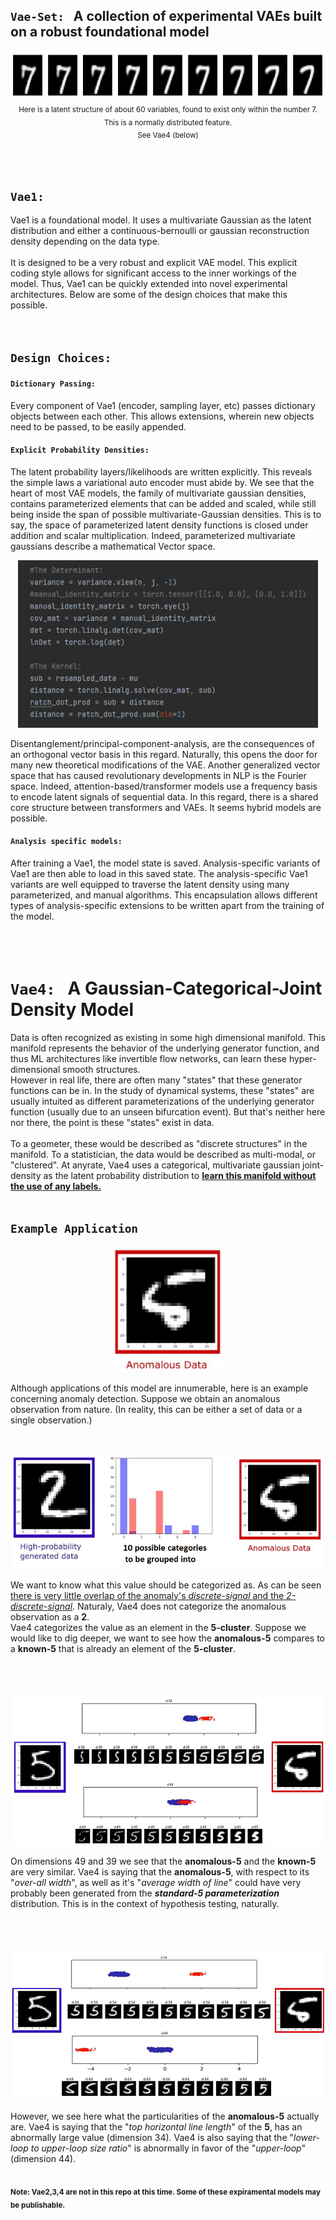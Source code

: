 ## `Vae-Set:` &nbsp; A collection of experimental VAEs built on a robust foundational model

<p align="center">
  <kbd>
  <img src="https://github.com/SB-27182/Vae_Set/blob/master/readme_images/topOfSeven.jpg" width=700 height=77 />
  </kbd>
  <br>
  <sub>Here is a latent structure of about 60 variables, found to exist only within the number 7.<br> This is a normally distributed feature. <br> See Vae4 (below)</sub> 
</p>
<br>
<br>


## `Vae1:` &nbsp;
Vae1 is a foundational model. It uses a multivariate Gaussian as the latent distribution and either a continuous-bernoulli or gaussian reconstruction density depending on the data type.
<br>
<br>
It is designed to be a very robust and explicit VAE model. This explicit coding style allows for significant access to the inner workings of the model. Thus, Vae1 can be quickly extended into novel experimental architectures. Below are some of the design choices that make this possible.
<br>
<br>
<br>

## `Design Choices: `


#### `Dictionary Passing:`
Every component of Vae1 (encoder, sampling layer, etc) passes dictionary objects between each other. This allows extensions, wherein new objects need to be passed, to be easily appended.
<br>

#### `Explicit Probability Densities:`
The latent probability layers/likelihoods are written explicitly. This reveals the simple laws a variational auto encoder must abide by. We see that the heart of most VAE models, the family of multivariate gaussian densities, contains parameterized elements that can be added and scaled, while still being inside the span of possible multivariate-Gaussian densities. This is to say, the space of parameterized latent density functions is closed under addition and scalar multiplication. Indeed, parameterized multivariate gaussians describe a mathematical Vector space.
<p align="center">
  <kbd>
  <img src="https://github.com/SB-27182/Vae_Set/blob/master/readme_images/explicit_probs.png" width=480 height=268 />
  </kbd>
</p>
Disentanglement/principal-component-analysis, are the consequences of an orthogonal vector basis in this regard. Naturally, this opens the door for many new theoretical modifications of the VAE. Another generalized vector space that has caused revolutionary developments in NLP is the Fourier space. Indeed, attention-based/transformer models use a frequency basis to encode latent signals of sequential data. In this regard, there is a shared core structure between transformers and VAEs. It seems hybrid models are possible. 
<br>

#### `Analysis specific models:`
After training a Vae1, the model state is saved. Analysis-specific variants of Vae1 are then able to load in this saved state. The analysis-specific Vae1 variants are well equipped to traverse the latent density using many parameterized, and manual algorithms. This encapsulation allows different types of analysis-specific extensions to be written apart from the training of the model.
<br>
<br>
<br>
<br>

# `Vae4:` &nbsp; A Gaussian-Categorical-Joint Density Model
Data is often recognized as existing in some high dimensional manifold. This manifold represents the behavior of the underlying generator function, and thus ML architectures like invertible flow networks, can learn these hyper-dimensional smooth structures. <br>
However in real life, there are often many "states" that these generator functions can be in. In the study of dynamical systems, these "states" are usually intuited as different parameterizations of the underlying generator function (usually due to an unseen bifurcation event). 
But that's neither here nor there, the point is these "states" exist in data.
<br>
<br>
To a geometer, these would be described as "discrete structures" in the manifold. To a statistician, the data would be described as multi-modal, or "clustered". At anyrate, Vae4 uses a categorical, multivariate gaussian joint-density as the latent probability distribution to  <ins>**learn this manifold without the use of any labels.**</ins>
<br>
<br>

## `Example Application`
<p align="center">
  <kbd>
  <img src="https://github.com/SB-27182/Vae_Set/blob/master/readme_images/anomalous1.png" width=179 height=200 />
  </kbd>
</p>
Although applications of this model are innumerable, here is an example concerning anomaly detection.
Suppose we obtain an anomalous observation from nature. (In reality, this can be either a set of data or a single observation.)
<br>
<br>
<br>
<p align="center">
  <kbd>
  <img src="https://github.com/SB-27182/Vae_Set/blob/master/readme_images/categorical1.png" width=500 height=182 />
  </kbd>
</p>
We want to know what this value should be categorized as. As can be seen <ins>there is very little overlap of the anomaly's <i>discrete-signal</i> and the <i>2-discrete-signal</i></ins>. Naturaly, Vae4 does not categorize the anomalous observation as a <b>2</b>.
<br>
Vae4 categorizes the value as an element in the <b>5-cluster</b>. Suppose we would like to dig deeper, we want to see how the <b>anomalous-5</b> compares to a <b>known-5</b> that is already an element of the <b>5-cluster</b>.
<br>
<br>
<br>
<br>
<p align="center">
  <kbd>
  <img src="https://github.com/SB-27182/Vae_Set/blob/master/readme_images/similarity1.png" width=500 height=241 />
  </kbd>
</p>
On dimensions 49 and 39 we see that the <b>anomalous-5</b> and the <b>known-5</b> are very similar. Vae4 is saying that the <b>anomalous-5</b>, with respect to its "<i>over-all width</i>", as well as it's "<i>average width of line</i>" could have very probably been generated from the <b><i>standard-5 parameterization</i></b> distribution. This is in the context of hypothesis testing, naturally.
<br>
<br>
<br>
<br>
<p align="center">
  <kbd>
  <img src="https://github.com/SB-27182/Vae_Set/blob/master/readme_images/difference1.png" width=500 height=241 />
  </kbd>
</p>
However, we see here what the particularities of the <b>anomalous-5</b> actually are. Vae4 is saying that the "<i>top horizontal line length</i>" of the <b>5</b>, has an abnormally large value (dimension 34). Vae4 is also saying that the "<i>lower-loop to upper-loop size ratio</i>" is abnormally in favor of the "<i>upper-loop</i>" (dimension 44).

<br>
<br>

 <sub>**Note: Vae2,3,4 are not in this repo at this time. Some of these expiramental models may be publishable.**</sub> 
